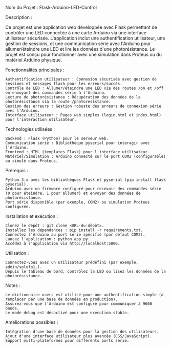 Nom du Projet : Flask-Arduino-LED-Control

Description :

Ce projet est une application web développée avec Flask permettant de contrôler une LED connectée à une carte Arduino via une interface utilisateur sécurisée. L'application inclut une authentification utilisateur, une gestion de sessions, et une communication série avec l'Arduino pour allumer/éteindre une LED et lire les données d'une photorésistance. Le projet est conçu pour fonctionner avec une simulation dans Proteus ou du matériel Arduino physique.

Fonctionnalités principales :

    Authentification utilisateur : Connexion sécurisée avec gestion de sessions et messages flash pour les erreurs/succès.
    Contrôle de LED : Allumer/éteindre une LED via des routes /on et /off en envoyant des commandes série à l'Arduino.
    Lecture de photorésistance : Récupération des données de la photorésistance via la route /photoresistance.
    Gestion des erreurs : Gestion robuste des erreurs de connexion série avec l'Arduino.
    Interface utilisateur : Pages web simples (login.html et index.html) pour l'interaction utilisateur.

Technologies utilisées :

    Backend : Flask (Python) pour le serveur web.
    Communication série : Bibliothèque pyserial pour interagir avec l'Arduino.
    Frontend : HTML (templates Flask) pour l'interface utilisateur.
    Matériel/Simulation : Arduino connecté sur le port COM2 (configurable) ou simulé dans Proteus.

Prérequis :

    Python 3.x avec les bibliothèques Flask et pyserial (pip install flask pyserial).
    Arduino avec un firmware configuré pour recevoir des commandes série (0 pour éteindre, 1 pour allumer) et envoyer des données de photorésistance.
    Port série disponible (par exemple, COM2) ou simulation Proteus configurée.

Installation et exécution :

    Clonez le dépôt : git clone <URL-du-dépôt>.
    Installez les dépendances : pip install -r requirements.txt.
    Connectez l'Arduino au port série spécifié (par défaut COM2).
    Lancez l'application : python app.py.
    Accédez à l'application via http://localhost:5000.

Utilisation :

    Connectez-vous avec un utilisateur prédéfini (par exemple, admin/solofo1.).
    Depuis le tableau de bord, contrôlez la LED ou lisez les données de la photorésistance.

Notes :

    Le dictionnaire users est utilisé pour une authentification simple (à remplacer par une base de données en production).
    Assurez-vous que l'Arduino est configuré pour communiquer à 9600 bauds.
    Le mode debug est désactivé pour une exécution stable.

Améliorations possibles :

    Intégration d'une base de données pour la gestion des utilisateurs.
    Ajout d'une interface utilisateur plus avancée (CSS/JavaScript).
    Support multi-plateformes pour différents ports série.